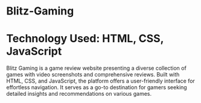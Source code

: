# Blitz-Gaming
# Technology Used: HTML, CSS, JavaScript
Blitz Gaming is a game review website presenting a diverse collection of games with video screenshots and comprehensive reviews. Built with HTML, CSS, and JavaScript, the platform offers a user-friendly interface for effortless navigation. It serves as a go-to destination for gamers seeking detailed insights and recommendations on various games.
